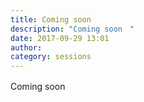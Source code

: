 ```yaml
---
title: Coming soon　
description: "Coming soon　"
date: 2017-09-29 13:01
author: 
category: sessions
---
```

Coming soon　